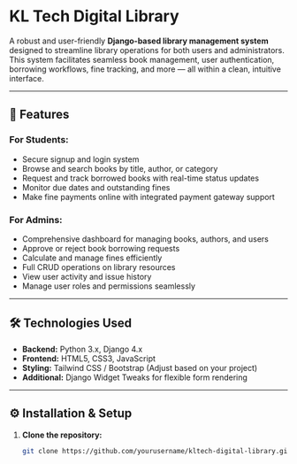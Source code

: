 # KL Tech Digital Library

A robust and user-friendly **Django-based library management system** designed to streamline library operations for both users and administrators. This system facilitates seamless book management, user authentication, borrowing workflows, fine tracking, and more — all within a clean, intuitive interface.

---

## 🚀 Features

### For Students:
- Secure signup and login system
- Browse and search books by title, author, or category
- Request and track borrowed books with real-time status updates
- Monitor due dates and outstanding fines
- Make fine payments online with integrated payment gateway support

### For Admins:
- Comprehensive dashboard for managing books, authors, and users
- Approve or reject book borrowing requests
- Calculate and manage fines efficiently
- Full CRUD operations on library resources
- View user activity and issue history
- Manage user roles and permissions seamlessly

---

## 🛠️ Technologies Used

- **Backend:** Python 3.x, Django 4.x  
- **Frontend:** HTML5, CSS3, JavaScript  
- **Styling:** Tailwind CSS / Bootstrap (Adjust based on your project)  
- **Additional:** Django Widget Tweaks for flexible form rendering  

---

## ⚙️ Installation & Setup

1. **Clone the repository:**
   ```bash
   git clone https://github.com/yourusername/kltech-digital-library.git

